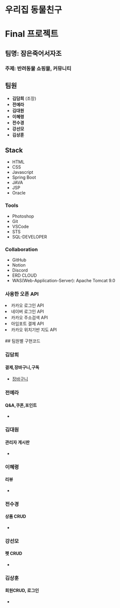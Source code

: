 # 우리집 동물친구
# Final 프로젝트
## 팀명: 잠은죽어서자조
### 주제: 반려동물 쇼핑몰, 커뮤니티

  ## 팀원
  <ul>
  <li><b>김담희</b> (조장)</li>
  <li><b>전예라</b></li>
  <li><b>김대원</b></li>
  <li><b>이혜령</b></li>
  <li><b>전수경</b></li>
  <li><b>강선모</b></li>
  <li><b>김상훈</b></li>
</ul>

  ## Stack
  <ul>
    <li>HTML</li>
    <li>CSS</li>
    <li>Javascript</li>
    <li>Spring Boot</li>
    <li>JAVA</li>
    <li>JSP</li>
    <li>Oracle</li>   
  </ul>
  
  ### Tools
  <ul>
    <li>Photoshop</li>
    <li>Git</li>
    <li>VSCode</li>
    <li>STS</li>
    <li>SQL-DEVELOPER</li>
  </ul>

  ### Collaboration  
  <ul>
    <li>GitHub</li>
    <li>Notion</li>
    <li>Discord</li>
    <li>ERD CLOUD</li>
    <li>WAS(Web-Application-Server): Apache Tomcat 9.0</li>
  </ul>

    
  <h3> 사용한 오픈 API</h3>

   <li>카카오 로그인 API</li>
   <li>네이버 로그인 API</li>
   <li>카카오 주소검색 API</li>
   <li>아임포트 결제 API</li>
   <li>카카오 위치기반 지도 API</li>
</ul>
<br>
## 팀원별 구현코드

<h3>김담희</h3>
<h4>결제,장바구니,구독</h4>
<ul>
  <li><a href="http://localhost:8080/pet">장바구니</a></li> 
</ul>

<h3>전예라</h3>
<h4>Q&A,쿠폰,포인트</h4>
<ul>
  <li><a href="http://localhost:8080/pet"></a></li> 
</ul>

<h3>김대원</h3>
<h4>관리자 게시판</h4>
<ul>
  <li><a href="http://localhost:8080/pet"></a></li> 
</ul>

<h3>이혜령</h3>
<h4>리뷰</h4>
<ul> 
  <li><a href="http://localhost:8080/pet"></a></li> 
</ul>

<h3>전수경</h3>
<h4>상품 CRUD</h4>
<ul> 
  <li><a href="http://localhost:8080/pet"></a></li> 
</ul>

<h3>강선모</h3>
<h4>펫 CRUD</h4>
<ul> 
  <li><a href="http://localhost:8080/pet"></a></li> 
</ul>

<h3>김상훈</h3>
<h4>회원CRUD, 로그인</h4>
<ul> 
  <li><a href="http://localhost:8080/pet/member/memberLogin.do"></a></li> 
</ul>
